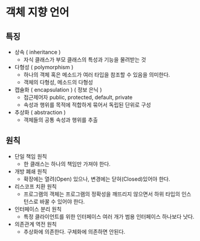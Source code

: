 
# 객체 지향 언어

## 특징
- 상속 ( inheritance )
  - 자식 클래스가 부모 클래스의 특성과 기능을 물려받는 것
- 다형성  ( polymorphism )
  - 하나의 객체 혹은 메소드가 여러 타입을 참조할 수 있음을 의미한다.
  - 객체의 다형성, 메소드의 다형성
- 캡슐화 ( encapsulation ) ( 정보 은닉 )
  - 접근제어자 public, protected, default, private
  - 속성과 행위를 목적에 적합하게 묶어서 독립된 단위로 구성
- 추상화 ( abstraction )
  - 객체들의 공통 속성과 행위를 추출

## 원칙
- 단일 책임 원칙
  - 한 클래스는 하나의 책임만 가져야 한다.
- 개방 폐쇄 원칙
  - 확장에는 열려(Open) 있으나, 변경에는 닫혀(Closed)있어야 한다.
- 리스코프 치환 원칙
  - 프로그램의 객체는 프로그램의 정확성을 깨뜨리지 않으면서 하위 타입의 인스턴스로 바꿀 수 있어야 한다.
- 인터페이스 분리 원칙
  - 특정 클라이언트를 위한 인터페이스 여러 개가 범용 인터페이스 하나보다 낫다.
- 의존관계 역전 원칙
  - 추상화에 의존한다. 구체화에 의존하면 안된다. 
